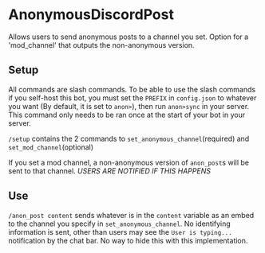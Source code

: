 # AnonymousDiscordPost
Allows users to send anonymous posts to a channel you set.  Option for a 'mod_channel' that outputs the non-anonymous version.

## Setup
All commands are slash commands.  To be able to use the slash commands if you self-host this bot, you must set the `PREFIX` in `config.json` to whatever you want (By default, it is set to `anon>`), then run `anon>sync` in your server.  This command only needs to be ran once at the start of your bot in your server.

`/setup` contains the 2 commands to `set_anonymous_channel`(required) and `set_mod_channel`(optional)

If you set a mod channel, a non-anonymous version of `anon_post`s will be sent to that channel.  *USERS ARE NOTIFIED IF THIS HAPPENS*

## Use
`/anon_post content` sends whatever is in the `content` variable as an embed to the channel you specify in `set_anonymous_channel`.  No identifying information is sent, other than users may see the `User is typing...` notification by the chat bar.  No way to hide this with this implementation.
